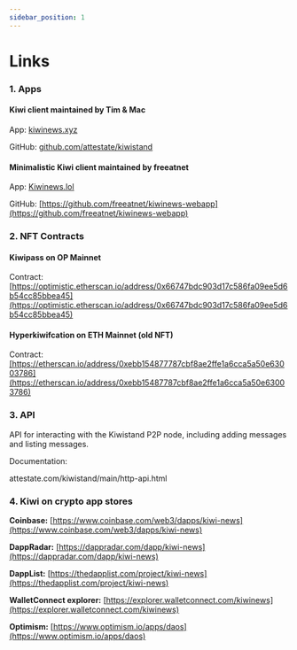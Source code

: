 ```yaml
---
sidebar_position: 1
---
```


# Links

### 1. Apps

#### Kiwi client maintained by Tim & Mac

App: <u>[kiwinews.xyz](https://kiwinews.xyz)</u>

GitHub: <u>[github.com/attestate/kiwistand](https://github.com/attestate/kiwistand)</u>

#### Minimalistic Kiwi client maintained by freeatnet

App: <u>[Kiwinews.lol](https://kiwinews.lol)</u>

GitHub: <u>[https://github.com/freeatnet/kiwinews-webapp](https://github.com/freeatnet/kiwinews-webapp)</u>

### 2. NFT Contracts

#### Kiwipass on OP Mainnet

Contract: <u>[https://optimistic.etherscan.io/address/0x66747bdc903d17c586fa09ee5d6b54cc85bbea45](https://optimistic.etherscan.io/address/0x66747bdc903d17c586fa09ee5d6b54cc85bbea45)</u>

#### Hyperkiwifcation on ETH Mainnet (old NFT)

Contract:<u>[https://etherscan.io/address/0xebb154877787cbf8ae2ffe1a6cca5a50e63003786](https://etherscan.io/address/0xebb15487787cbf8ae2ffe1a6cca5a50e63003786)</u>

### 3. API

API for interacting with the Kiwistand P2P node, including adding messages and listing messages.

Documentation:

attestate.com/kiwistand/main/http-api.html

### 4. Kiwi on crypto app stores

**Coinbase:** <u>[https://www.coinbase.com/web3/dapps/kiwi-news](https://www.coinbase.com/web3/dapps/kiwi-news)</u>

**DappRadar:** <u>[https://dappradar.com/dapp/kiwi-news](https://dappradar.com/dapp/kiwi-news)</u>

**DappList:** <u>[https://thedapplist.com/project/kiwi-news](https://thedapplist.com/project/kiwi-news)</u>

**WalletConnect explorer:** <u>[https://explorer.walletconnect.com/kiwinews](https://explorer.walletconnect.com/kiwinews)</u>

**Optimism:** <u>[https://www.optimism.io/apps/daos](https://www.optimism.io/apps/daos)</u>
